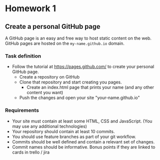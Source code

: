 # Homework 1

## Create a personal GitHub page

A GitHub page is an easy and free way to host static content on the web.
GitHub pages are hosted on the `my-name.github.io` domain.

### Task definition

- Follow the tutorial at https://pages.github.com/ to create your personal GitHub page.
  - Create a repository on GitHub
  - Clone that repository and start creating you pages.
    - Create an index.html page that prints your name (and any other content you want)
  - Push the changes and open your site "your-name.github.io"

### Requirements

- Your site must contain at least some HTML, CSS and JavaScript. (You may use any additional technologies)
- Your repository should contain at least 10 commits.
- You should use feature branches as part of your git workflow.
- Commits should be well defined and contain a relevant set of changes.
- Commit names should be informative. Bonus points if they are linked to cards in trello / jira
